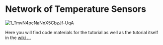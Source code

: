 # Network of Temperature Sensors
![1_TmvN4pcNaNnX5CbzJf-UqA](https://user-images.githubusercontent.com/43038812/64348840-7fb65300-cfbb-11e9-9b9d-ee8eb2f625c5.jpg)

Here you will find code materials for the tutorial as well as the tutorial itself in the [wiki ...](https://github.com/InitialState/temp-sensors/wiki)
